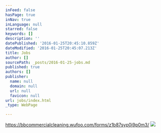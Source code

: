 ```yaml
---
inFeed: false
hasPage: true
inNav: true
inLanguage: null
starred: false
keywords: []
description: ''
datePublished: '2016-01-25T20:45:10.859Z'
dateModified: '2016-01-25T20:45:07.213Z'
title: Jobs
author: []
sourcePath: _posts/2016-01-25-jobs.md
published: true
authors: []
publisher:
  name: null
  domain: null
  url: null
  favicon: null
url: jobs/index.html
_type: WebPage

---
```

https://bbcommercialcleaning.wufoo.com/forms/z1b87syp0j9p0m3/
![](https://s3-us-west-2.amazonaws.com/the-grid-img/p/60889b7c9627e7d4af8d9f72109517a159351d40.jpg)